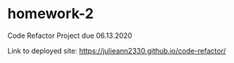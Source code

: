 # homework-2
Code Refactor Project due 06.13.2020

Link to deployed site: https://julieann2330.github.io/code-refactor/

